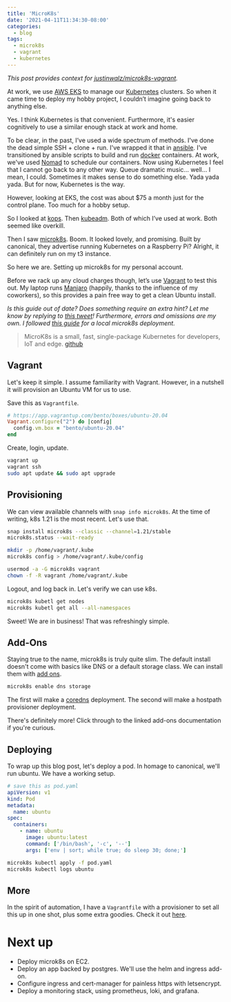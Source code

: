 ```yaml
---
title: 'MicroK8s'
date: '2021-04-11T11:34:30-08:00'
categories:
  - blog
tags:
  - microk8s
  - vagrant
  - kubernetes
---
```


_This post provides context for [justinwalz/microk8s-vagrant](https://github.com/justinwalz/microk8s-vagrant)._

At work, we use [AWS EKS](https://aws.amazon.com/eks/) to manage our [Kubernetes](https://github.com/kubernetes/kubernetes) clusters. So when it came time to deploy my hobby project, I couldn’t imagine going back to anything else.

Yes. I think Kubernetes is that convenient. Furthermore, it's easier cognitively to use a similar enough stack at work and home.

To be clear, in the past, I’ve used a wide spectrum of methods. I've done the dead simple SSH + clone + run. I've wrapped it that in [ansible](https://github.com/ansible/ansible). I've transitioned by ansible scripts to build and run [docker](https://www.docker.com/) containers. At work, we've used [Nomad](https://github.com/hashicorp/nomad) to schedule our containers. Now using Kubernetes I feel that I cannot go back to any other way. Queue dramatic music... well... I mean, I could. Sometimes it makes sense to do something else. Yada yada yada. But for now, Kubernetes is the way.

However, looking at EKS, the cost was about $75 a month just for the control plane. Too much for a hobby setup.

So I looked at [kops](https://github.com/kubernetes/kops). Then [kubeadm](https://kubernetes.io/docs/reference/setup-tools/kubeadm/). Both of which I’ve used at work. Both seemed like overkill.

Then I saw [microk8s](https://github.com/ubuntu/microk8s). Boom. It looked lovely, and promising. Built by canonical, they advertise running Kubernetes on a Raspberry Pi? Alright, it can definitely run on my t3 instance.

So here we are. Setting up microk8s for my personal account.

Before we rack up any cloud charges though, let’s use [Vagrant](https://www.vagrantup.com/) to test this out. My laptop runs [Manjaro](https://manjaro.org/) (happily, thanks to the influence of my coworkers), so this provides a pain free way to get a clean Ubuntu install.

_Is this guide out of date? Does something require an extra hint? Let me know by replying to [this tweet](https://twitter.com/justinooowalz/status/1381368104387665920)! Furthermore, errors and omissions are my own. I followed [this guide](https://ubuntu.com/tutorials/install-a-local-kubernetes-with-microk8s#2-deploying-microk8s) for a local microk8s deployment._

> MicroK8s is a small, fast, single-package Kubernetes for developers, IoT and edge. [github](https://github.com/ubuntu/microk8s)

## Vagrant

Let's keep it simple. I assume familiarity with Vagrant. However, in a nutshell it will provision an Ubuntu VM for us to use.

Save this as `Vagrantfile`.

```ruby
# https://app.vagrantup.com/bento/boxes/ubuntu-20.04
Vagrant.configure("2") do |config|
  config.vm.box = "bento/ubuntu-20.04"
end
```

Create, login, update.

```bash
vagrant up
vagrant ssh
sudo apt update && sudo apt upgrade
```

## Provisioning

We can view available channels with `snap info microk8s`. At the time of writing, k8s 1.21 is the most recent. Let's use that.

```bash
snap install microk8s --classic --channel=1.21/stable
microk8s.status --wait-ready

mkdir -p /home/vagrant/.kube
microk8s config > /home/vagrant/.kube/config

usermod -a -G microk8s vagrant
chown -f -R vagrant /home/vagrant/.kube
```

Logout, and log back in. Let's verify we can use k8s.

```bash
microk8s kubetl get nodes
microk8s kubetl get all --all-namespaces
```

Sweet! We are in business! That was refreshingly simple.

## Add-Ons

Staying true to the name, microk8s is truly quite slim. The default install doesn't come with basics like DNS or a default storage class. We can install them with [add ons](https://microk8s.io/docs/addons).

```bash
microk8s enable dns storage
```

The first will make a [coredns](https://github.com/coredns/coredns) deployment. The second will make a hostpath provisioner deployment.

There's definitely more! Click through to the linked add-ons documentation if you're curious.

## Deploying

To wrap up this blog post, let's deploy a pod. In homage to canonical, we'll run ubuntu. We have a working setup.

```yaml
# save this as pod.yaml
apiVersion: v1
kind: Pod
metadata:
  name: ubuntu
spec:
  containers:
    - name: ubuntu
      image: ubuntu:latest
      command: ['/bin/bash', '-c', '--']
      args: ['env | sort; while true; do sleep 30; done;']
```

```bash
microk8s kubectl apply -f pod.yaml
microk8s kubectl logs ubuntu
```

## More

In the spirit of automation, I have a `Vagrantfile` with a provisioner to set all this up in one shot, plus some extra goodies. Check it out [here](https://github.com/justinwalz/microk8s-vagrant).

# Next up

- Deploy microk8s on EC2.
- Deploy an app backed by postgres. We'll use the helm and ingress add-on.
- Configure ingress and cert-manager for painless https with letsencrypt.
- Deploy a monitoring stack, using prometheus, loki, and grafana.
